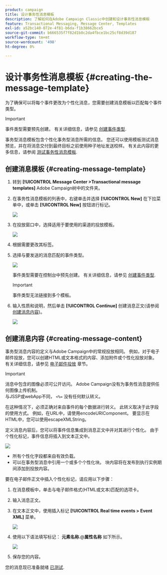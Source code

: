 ```yaml
---
product: campaign
title: 设计事务性消息模板
description: 了解如何在Adobe Campaign Classic中创建和设计事务性消息模板
feature: Transactional Messaging, Message Center, Templates
exl-id: a52bc140-072e-4f81-b6da-f1b38662bce5
source-git-commit: b666535f7f82d1b8c2da4fbce1bc25cf8d39d187
workflow-type: tm+mt
source-wordcount: '498'
ht-degree: 0%

---
```


# 设计事务性消息模板 {#creating-the-message-template}



为了确保可以将每个事件更改为个性化消息，您需要创建消息模板以匹配每个事件类型。

>[!IMPORTANT]
>
>事件类型需要预先创建。 有关详细信息，请参见 [创建事件类型](../../message-center/using/creating-event-types.md).

事务型消息模板包含个性化事务型消息所需的信息。 您还可以使用模板测试消息预览，并在将消息交付到最终目标之前使用种子地址发送校样。 有关此内容的更多信息，请参阅 [测试事务性消息模板](../../message-center/using/testing-message-templates.md).

## 创建消息模板 {#creating-message-template}

1. 转到 **[!UICONTROL Message Center >Transactional message templates]** Adobe Campaign树中的文件夹。

1. 在事务性消息模板的列表中，右键单击并选择 **[!UICONTROL New]** 在下拉菜单中，或单击 **[!UICONTROL New]** 按钮进行标记。

   ![](assets/messagecenter_create_model_001.png)

1. 在投放窗口中，选择适用于要使用的渠道的投放模板。

   ![](assets/messagecenter_create_model_002.png)

1. 根据需要更改其标签。

1. 选择与要发送的消息匹配的事件类型。

   ![](assets/messagecenter_create_model_003.png)

   事件类型需要在控制台中预先创建。 有关详细信息，请参见 [创建事件类型](../../message-center/using/creating-event-types.md).

   >[!IMPORTANT]
   >
   >事件类型无法链接到多个模板。

1. 输入性质和说明，然后单击 **[!UICONTROL Continue]** 创建消息正文(请参阅 [创建消息内容](#creating-message-content))。

   ![](assets/messagecenter_create_model_004.png)

## 创建消息内容 {#creating-message-content}

事务型消息内容的定义与Adobe Campaign中的常规投放相同。 例如，对于电子邮件投放，您可以创建HTML或文本格式的内容、添加附件或个性化投放对象。 有关详细信息，请参见 [电子邮件投放](../../delivery/using/about-email-channel.md) 章节。

>[!IMPORTANT]
>
>消息中包含的图像必须可公开访问。 Adobe Campaign没有为事务性消息提供任何图像上传机制。\
>与JSSP或webApp不同， `<%=` 没有任何默认转义。
>
>在这种情况下，必须正确对来自事件的每个数据进行转义。 此转义取决于此字段的使用方式。 例如，在URL中，请使用encodeURIComponent。 要显示在HTML中，您可以使用escapeXMLString。

定义消息内容后，您可以将事件信息集成到消息正文中并对其进行个性化。 由于个性化标记，事件信息将插入到文本正文中。

![](assets/messagecenter_create_content_001.png)

* 所有个性化字段都来自有效负载。
* 可以在事务型消息中引用一个或多个个性化块。 块内容将在发布到执行实例期间添加到投放内容。

要在电子邮件正文中插入个性化标记，请应用以下步骤：

1. 在消息模板中，单击与电子邮件格式(HTML或文本)匹配的选项卡。

1. 输入消息正文。

1. 在文本正文中，使用插入标记 **[!UICONTROL Real time events > Event XML]** 菜单。

   ![](assets/messagecenter_create_custo_002.png)

1. 使用以下语法填写标记： **元素名称**.@**属性名称** 如下所示。

   ![](assets/messagecenter_create_custo_003.png)

1. 保存您的内容。

您的消息现已准备就绪 [已测试](../../message-center/using/testing-message-templates.md).
